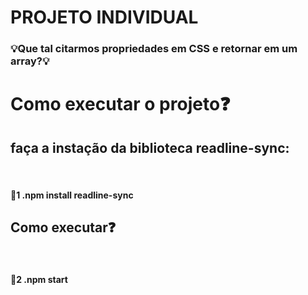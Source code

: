 # PROJETO INDIVIDUAL 

<h3>💡Que tal citarmos propriedades em CSS e retornar em um array?💡</h3>

<h1>Como executar o projeto❓</h1>

<h2>faça a instação da biblioteca readline-sync:</h2><br>
<h4>🧩1 .npm install readline-sync</h4>

<h2>Como executar❓</h2><br>
<h4>🧩2 .npm start</h4>



